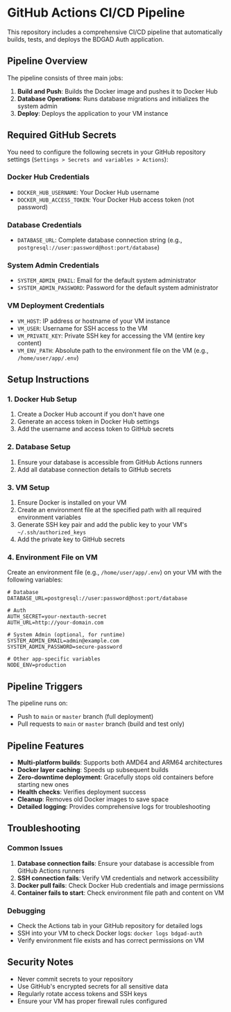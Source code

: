 # GitHub Actions CI/CD Pipeline

This repository includes a comprehensive CI/CD pipeline that automatically builds, tests, and deploys the BDGAD Auth application.

## Pipeline Overview

The pipeline consists of three main jobs:

1. **Build and Push**: Builds the Docker image and pushes it to Docker Hub
2. **Database Operations**: Runs database migrations and initializes the system admin
3. **Deploy**: Deploys the application to your VM instance

## Required GitHub Secrets

You need to configure the following secrets in your GitHub repository settings (`Settings > Secrets and variables > Actions`):

### Docker Hub Credentials

-   `DOCKER_HUB_USERNAME`: Your Docker Hub username
-   `DOCKER_HUB_ACCESS_TOKEN`: Your Docker Hub access token (not password)

### Database Credentials

-   `DATABASE_URL`: Complete database connection string (e.g., `postgresql://user:password@host:port/database`)

### System Admin Credentials

-   `SYSTEM_ADMIN_EMAIL`: Email for the default system administrator
-   `SYSTEM_ADMIN_PASSWORD`: Password for the default system administrator

### VM Deployment Credentials

-   `VM_HOST`: IP address or hostname of your VM instance
-   `VM_USER`: Username for SSH access to the VM
-   `VM_PRIVATE_KEY`: Private SSH key for accessing the VM (entire key content)
-   `VM_ENV_PATH`: Absolute path to the environment file on the VM (e.g., `/home/user/app/.env`)

## Setup Instructions

### 1. Docker Hub Setup

1. Create a Docker Hub account if you don't have one
2. Generate an access token in Docker Hub settings
3. Add the username and access token to GitHub secrets

### 2. Database Setup

1. Ensure your database is accessible from GitHub Actions runners
2. Add all database connection details to GitHub secrets

### 3. VM Setup

1. Ensure Docker is installed on your VM
2. Create an environment file at the specified path with all required environment variables
3. Generate SSH key pair and add the public key to your VM's `~/.ssh/authorized_keys`
4. Add the private key to GitHub secrets

### 4. Environment File on VM

Create an environment file (e.g., `/home/user/app/.env`) on your VM with the following variables:

```env
# Database
DATABASE_URL=postgresql://user:password@host:port/database

# Auth
AUTH_SECRET=your-nextauth-secret
AUTH_URL=http://your-domain.com

# System Admin (optional, for runtime)
SYSTEM_ADMIN_EMAIL=admin@example.com
SYSTEM_ADMIN_PASSWORD=secure-password

# Other app-specific variables
NODE_ENV=production
```

## Pipeline Triggers

The pipeline runs on:

-   Push to `main` or `master` branch (full deployment)
-   Pull requests to `main` or `master` branch (build and test only)

## Pipeline Features

-   **Multi-platform builds**: Supports both AMD64 and ARM64 architectures
-   **Docker layer caching**: Speeds up subsequent builds
-   **Zero-downtime deployment**: Gracefully stops old containers before starting new ones
-   **Health checks**: Verifies deployment success
-   **Cleanup**: Removes old Docker images to save space
-   **Detailed logging**: Provides comprehensive logs for troubleshooting

## Troubleshooting

### Common Issues

1. **Database connection fails**: Ensure your database is accessible from GitHub Actions runners
2. **SSH connection fails**: Verify VM credentials and network accessibility
3. **Docker pull fails**: Check Docker Hub credentials and image permissions
4. **Container fails to start**: Check environment file path and content on VM

### Debugging

-   Check the Actions tab in your GitHub repository for detailed logs
-   SSH into your VM to check Docker logs: `docker logs bdgad-auth`
-   Verify environment file exists and has correct permissions on VM

## Security Notes

-   Never commit secrets to your repository
-   Use GitHub's encrypted secrets for all sensitive data
-   Regularly rotate access tokens and SSH keys
-   Ensure your VM has proper firewall rules configured
